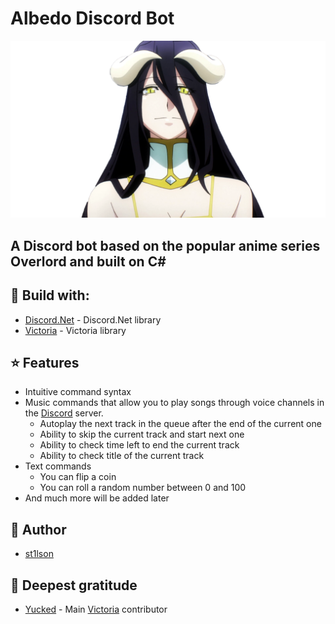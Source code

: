 # **Albedo Discord Bot**
![Alt Text](https://github.com/st1lson/AlbedoBot/blob/main/docs/images/header.png)
## A Discord bot based on the popular anime series Overlord and built on C#
## :paperclip: Build with: 
* [Discord.Net](https://github.com/discord-net/Discord.Net) - Discord.Net library
* [Victoria](https://github.com/Yucked/Victoria) - Victoria library
## :star: Features
* Intuitive command syntax 
* Music commands that allow you to play songs through voice channels in the [Discord](https://discord.com/) server.
  * Autoplay the next track in the queue after the end of the current one
  * Ability to skip the current track and start next one
  * Ability to check time left to end the current track
  * Ability to check title of the current track
* Text commands
  * You can flip a coin
  * You can roll a random number between 0 and 100
* And much more will be added later
## :dragon_face: Author
* [st1lson](https://github.com/st1lson)
## :briefcase: Deepest gratitude
* [Yucked](https://github.com/Yucked) - Main [Victoria](https://github.com/Yucked/Victoria) contributor
